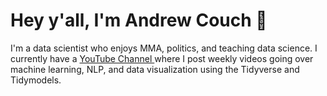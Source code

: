 # Hey y'all, I'm Andrew Couch :wave:

I'm a data scientist who enjoys MMA, politics, and teaching data science. I currently have a <a href="https://www.youtube.com/c/AndrewCouch/">YouTube Channel </a> where I post weekly videos going over machine learning, NLP, and data visualization using the Tidyverse and Tidymodels. 

